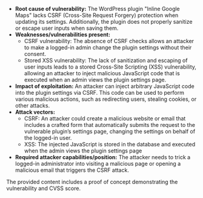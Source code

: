 - **Root cause of vulnerability:** The WordPress plugin "Inline Google Maps" lacks CSRF (Cross-Site Request Forgery) protection when updating its settings. Additionally, the plugin does not properly sanitize or escape user inputs when saving them.
- **Weaknesses/vulnerabilities present:**
    - CSRF vulnerability: The absence of CSRF checks allows an attacker to make a logged-in admin change the plugin settings without their consent.
    - Stored XSS vulnerability: The lack of sanitization and escaping of user inputs leads to a stored Cross-Site Scripting (XSS) vulnerability, allowing an attacker to inject malicious JavaScript code that is executed when an admin views the plugin settings page.
- **Impact of exploitation:** An attacker can inject arbitrary JavaScript code into the plugin settings via CSRF. This code can be used to perform various malicious actions, such as redirecting users, stealing cookies, or other attacks.
- **Attack vectors:**
    - CSRF: An attacker could create a malicious website or email that includes a crafted form that automatically submits the request to the vulnerable plugin’s settings page, changing the settings on behalf of the logged-in user.
    - XSS: The injected JavaScript is stored in the database and executed when the admin views the plugin settings page
- **Required attacker capabilities/position:** The attacker needs to trick a logged-in administrator into visiting a malicious page or opening a malicious email that triggers the CSRF attack.

The provided content includes a proof of concept demonstrating the vulnerability and CVSS score.